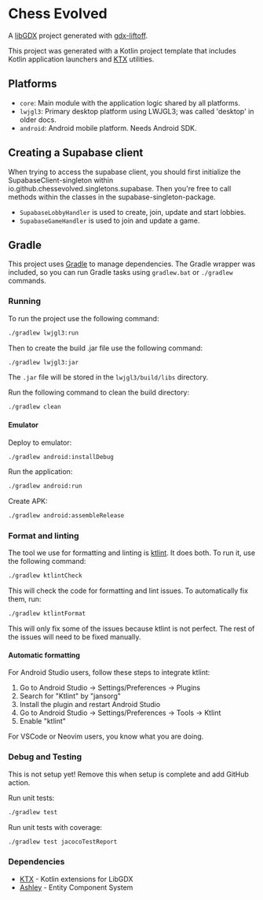 # Chess Evolved

A [libGDX](https://libgdx.com/) project generated with [gdx-liftoff](https://github.com/libgdx/gdx-liftoff).

This project was generated with a Kotlin project template that includes Kotlin application launchers and [KTX](https://libktx.github.io/) utilities.

## Platforms

- `core`: Main module with the application logic shared by all platforms.
- `lwjgl3`: Primary desktop platform using LWJGL3; was called 'desktop' in older docs.
- `android`: Android mobile platform. Needs Android SDK.

## Creating a Supabase client

When trying to access the supabase client, you should first initialize the SupabaseClient-singleton
within io.github.chessevolved.singletons.supabase. Then you're free to call methods within the classes in the
supabase-singleton-package. 
- `SupabaseLobbyHandler` is used to create, join, update and start lobbies.
- `SupabaseGameHandler` is used to join and update a game.



## Gradle

This project uses [Gradle](https://gradle.org/) to manage dependencies.
The Gradle wrapper was included, so you can run Gradle tasks using `gradlew.bat` or `./gradlew` commands.

### Running

To run the project use the following command:

```bash
./gradlew lwjgl3:run
```

Then to create the build .jar file use the following command:

```bash
./gradlew lwjgl3:jar
```

The `.jar` file will be stored in the `lwjgl3/build/libs` directory.

Run the following command to clean the build directory:

```bash
./gradlew clean
```

#### Emulator

Deploy to emulator:

```bash
./gradlew android:installDebug
```

Run the application:

```bash
./gradlew android:run
```

Create APK:

```bash
./gradlew android:assembleRelease
```

### Format and linting

The tool we use for formatting and linting is [ktlint](https://ktlint.github.io/). It does both. To run it, use the following command:

```bash
./gradlew ktlintCheck
```

This will check the code for formatting and lint issues. To automatically fix them, run:

```bash
./gradlew ktlintFormat
```

This will only fix some of the issues because ktlint is not perfect. The rest of the issues will need to be fixed manually.

#### Automatic formatting

For Android Studio users, follow these steps to integrate ktlint:

1. Go to Android Studio → Settings/Preferences → Plugins
2. Search for "Ktlint" by "jansorg"
3. Install the plugin and restart Android Studio
4. Go to Android Studio → Settings/Preferences → Tools → Ktlint
5. Enable "ktlint"

For VSCode or Neovim users, you know what you are doing.

### Debug and Testing

This is not setup yet! Remove this when setup is complete and add GitHub action.

Run unit tests:

```bash
./gradlew test
```

Run unit tests with coverage:

```bash
./gradlew test jacocoTestReport
```

### Dependencies

- [KTX](https://libktx.github.io/) - Kotlin extensions for LibGDX
- [Ashley](https://github.com/libgdx/ashley) - Entity Component System
